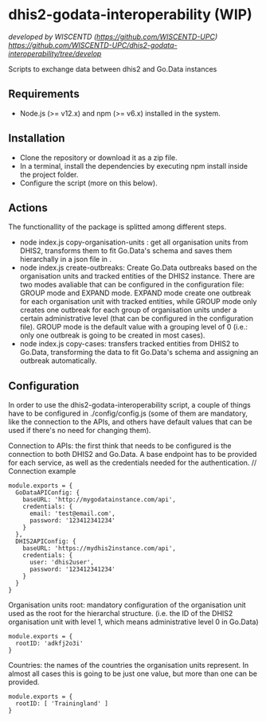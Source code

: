 # dhis2-godata-interoperability (WIP)
_developed by WISCENTD (https://github.com/WISCENTD-UPC)_
_https://github.com/WISCENTD-UPC/dhis2-godata-interoperability/tree/develop_

Scripts to exchange data between dhis2 and Go.Data instances


## Requirements
- Node.js (>= v12.x) and npm (>= v6.x) installed in the system.

## Installation
- Clone the repository or download it as a zip file.
- In a terminal, install the dependencies by executing npm install inside the project folder.
- Configure the script (more on this below).

## Actions
The functionallity of the package is splitted among different steps.

- node index.js copy-organisation-units : get all organisation units from DHIS2, transforms them to fit Go.Data's schema and saves them hierarchally in a json file in .
- node index.js create-outbreaks: Create Go.Data outbreaks based on the organisation units and tracked entities of the DHIS2 instance. There are two modes avaliable that can be configured in the configuration file: GROUP mode and EXPAND mode. EXPAND mode create one outbreak for each organisation unit with tracked entities, while GROUP mode only creates one outbreak for each group of organisation units under a certain administrative level (that can be configured in the configuration file). GROUP mode is the default value with a grouping level of 0 (i.e.: only one outbreak is going to be created in most cases).
- node index.js copy-cases: transfers tracked entities from DHIS2 to Go.Data, transforming the data to fit Go.Data's schema and assigning an outbreak automatically.

## Configuration
In order to use the dhis2-godata-interoperability script, a couple of things have to be configured in ./config/config.js (some of them are mandatory, like the connection to the APIs, and others have default values that can be used if there's no need for changing them).

Connection to APIs: the first think that needs to be configured is the connection to both DHIS2 and Go.Data. A base endpoint has to be provided for each service, as well as the credentials needed for the authentication.
// Connection example

```
module.exports = {
  GoDataAPIConfig: {
    baseURL: 'http://mygodatainstance.com/api',
    credentials: {
      email: 'test@email.com',
      password: '123412341234'
    }
  },
  DHIS2APIConfig: {
    baseURL: 'https://mydhis2instance.com/api',
    credentials: {
      user: 'dhis2user',
      password: '123412341234'
    }
  }
}
```

Organisation units root: mandatory configuration of the organisation unit used as the root for the hierarchal structure. (i.e. the ID of the DHIS2 organisation unit with level 1, which means administrative level 0 in Go.Data)

```
module.exports = {
  rootID: 'adkfj2o3i'
}
```
Countries: the names of the countries the organisation units represent. In almost all cases this is going to be just one value, but more than one can be provided.

```
module.exports = {
  rootID: [ 'Trainingland' ]
}
```
